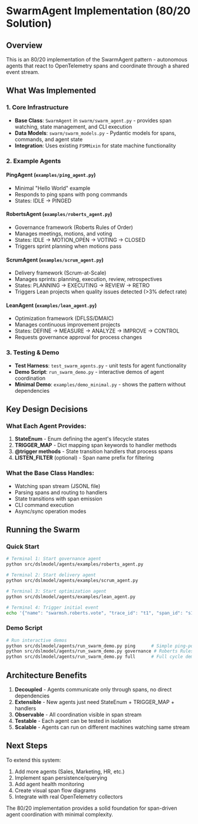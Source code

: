 # SwarmAgent Implementation (80/20 Solution)

## Overview

This is an 80/20 implementation of the SwarmAgent pattern - autonomous agents that react to OpenTelemetry spans and coordinate through a shared event stream.

## What Was Implemented

### 1. Core Infrastructure
- **Base Class**: `SwarmAgent` in `swarm/swarm_agent.py` - provides span watching, state management, and CLI execution
- **Data Models**: `swarm/swarm_models.py` - Pydantic models for spans, commands, and agent state
- **Integration**: Uses existing `FSMMixin` for state machine functionality

### 2. Example Agents

#### PingAgent (`examples/ping_agent.py`)
- Minimal "Hello World" example
- Responds to ping spans with pong commands
- States: IDLE → PINGED

#### RobertsAgent (`examples/roberts_agent.py`)
- Governance framework (Roberts Rules of Order)
- Manages meetings, motions, and voting
- States: IDLE → MOTION_OPEN → VOTING → CLOSED
- Triggers sprint planning when motions pass

#### ScrumAgent (`examples/scrum_agent.py`)
- Delivery framework (Scrum-at-Scale)
- Manages sprints: planning, execution, review, retrospectives
- States: PLANNING → EXECUTING → REVIEW → RETRO
- Triggers Lean projects when quality issues detected (>3% defect rate)

#### LeanAgent (`examples/lean_agent.py`)
- Optimization framework (DFLSS/DMAIC)
- Manages continuous improvement projects
- States: DEFINE → MEASURE → ANALYZE → IMPROVE → CONTROL
- Requests governance approval for process changes

### 3. Testing & Demo
- **Test Harness**: `test_swarm_agents.py` - unit tests for agent functionality
- **Demo Script**: `run_swarm_demo.py` - interactive demos of agent coordination
- **Minimal Demo**: `examples/demo_minimal.py` - shows the pattern without dependencies

## Key Design Decisions

### What Each Agent Provides:
1. **StateEnum** - Enum defining the agent's lifecycle states
2. **TRIGGER_MAP** - Dict mapping span keywords to handler methods
3. **@trigger methods** - State transition handlers that process spans
4. **LISTEN_FILTER** (optional) - Span name prefix for filtering

### What the Base Class Handles:
- Watching span stream (JSONL file)
- Parsing spans and routing to handlers
- State transitions with span emission
- CLI command execution
- Async/sync operation modes

## Running the Swarm

### Quick Start
```bash
# Terminal 1: Start governance agent
python src/dslmodel/agents/examples/roberts_agent.py

# Terminal 2: Start delivery agent  
python src/dslmodel/agents/examples/scrum_agent.py

# Terminal 3: Start optimization agent
python src/dslmodel/agents/examples/lean_agent.py

# Terminal 4: Trigger initial event
echo '{"name": "swarmsh.roberts.vote", "trace_id": "t1", "span_id": "s1", "timestamp": 1234567890, "attributes": {"motion_id": "sprint42"}}' >> ~/s2s/agent_coordination/telemetry_spans.jsonl
```

### Demo Script
```bash
# Run interactive demos
python src/dslmodel/agents/run_swarm_demo.py ping      # Simple ping-pong
python src/dslmodel/agents/run_swarm_demo.py governance # Roberts Rules workflow
python src/dslmodel/agents/run_swarm_demo.py full      # Full cycle demo
```

## Architecture Benefits

1. **Decoupled** - Agents communicate only through spans, no direct dependencies
2. **Extensible** - New agents just need StateEnum + TRIGGER_MAP + handlers
3. **Observable** - All coordination visible in span stream
4. **Testable** - Each agent can be tested in isolation
5. **Scalable** - Agents can run on different machines watching same stream

## Next Steps

To extend this system:
1. Add more agents (Sales, Marketing, HR, etc.)
2. Implement span persistence/querying
3. Add agent health monitoring
4. Create visual span flow diagrams
5. Integrate with real OpenTelemetry collectors

The 80/20 implementation provides a solid foundation for span-driven agent coordination with minimal complexity.